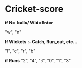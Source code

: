 
# Cricket-score
**if No-balls/ Wide Enter**

  "w", "n"

**If Wickets :- Catch, Run_out, etc...**

  "l", "c", "r", "b"

**if Runs**
  "2", "4", "6", "0", "1", "3"

